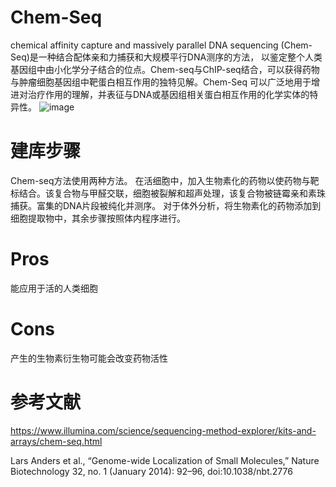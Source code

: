 # Chem-Seq
chemical affinity capture and massively parallel DNA sequencing (Chem-Seq)是一种结合配体亲和力捕获和大规模平行DNA测序的方法，
以鉴定整个人类基因组中由小化学分子结合的位点。Chem-seq与ChIP-seq结合，可以获得药物与肿瘤细胞基因组中靶蛋白相互作用的独特见解。Chem-Seq
可以广泛地用于增进对治疗作用的理解，并表征与DNA或基因组相关蛋白相互作用的化学实体的特异性。
![image](https://github.com/SitaoZ/Seq-assays/assets/29169319/c289fdf6-76a2-43a8-ab77-1ffb056d0c8e)

# 建库步骤
Chem-seq方法使用两种方法。
在活细胞中，加入生物素化的药物以使药物与靶标结合。该复合物与甲醛交联，细胞被裂解和超声处理，该复合物被链霉亲和素珠捕获。富集的DNA片段被纯化并测序。
对于体外分析，将生物素化的药物添加到细胞提取物中，其余步骤按照体内程序进行。

# Pros
能应用于活的人类细胞

# Cons
产生的生物素衍生物可能会改变药物活性

# 参考文献
https://www.illumina.com/science/sequencing-method-explorer/kits-and-arrays/chem-seq.html

Lars Anders et al., “Genome-wide Localization of Small Molecules,” Nature Biotechnology 32, no. 1 (January 2014): 92–96, doi:10.1038/nbt.2776


